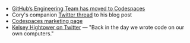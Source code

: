 - [GitHub’s Engineering Team has moved to Codespaces](https://github.blog/2021-08-11-githubs-engineering-team-moved-codespaces/)
- Cory's companion [Twitter thread](https://twitter.com/corywilkerson/status/1425830327851782156) to his blog post
- [Codespaces marketing page](https://github.com/features/codespaces)
- [Kelsey Hightower on Twitter](https://twitter.com/kelseyhightower/status/1425536066040176640) — "Back in the day we wrote code on our own computers."

